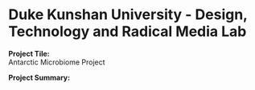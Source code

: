 # Duke Kunshan University - Design, Technology and Radical Media Lab 

**Project Tile:**</br>
Antarctic Microbiome Project

**Project Summary:**</br>
